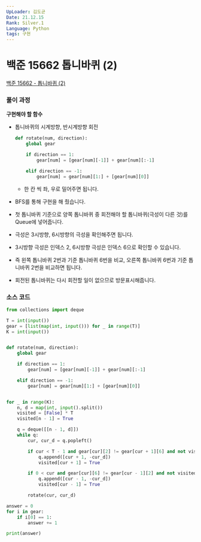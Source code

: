 ```yaml
---
UpLoader: 김도균
Date: 21.12.15
Rank: Silver.1
Language: Python
tags: 구현
---
```


# 백준 15662 톱니바퀴 (2)

[백준 15662 - 톱니바퀴 (2)](https://www.acmicpc.net/problem/15662)  
  

### 풀이 과정  

**구현해야 할 함수**

- 톱니바퀴의 시계방향, 반시계방향 회전

    ```py
    def rotate(num, direction):
        global gear

        if direction == 1:
            gear[num] = [gear[num][-1]] + gear[num][:-1]

        elif direction == -1:
            gear[num] = gear[num][1:] + [gear[num][0]]
    ```

    - 한 칸 씩 좌, 우로 밀어주면 됩니다.


- BFS를 통해 구현을 해 줬습니다.
- 첫 톱니바퀴 기준으로 양쪽 톱니바퀴 중 회전해야 할 톱니바퀴(극성이 다른 것)를 Queue에 넣어줍니다.
- 극성은 3시방향, 6시방향의 극성을 확인해주면 됩니다.
- 3시방향 극성은 인덱스 2, 6시방향 극성은 인덱스 6으로 확인할 수 있습니다.
- 즉 왼쪽 톱니바퀴 2번과 기준 톱니바퀴 6번을 비교, 오른쪽 톱니바퀴 6번과 기준 톱니바퀴 2번을 비교하면 됩니다.
- 회전된 톱니바퀴는 다시 회전할 일이 없으므로 방문표시해줍니다.


### 소스 코드

```py
from collections import deque

T = int(input())
gear = [list(map(int, input())) for _ in range(T)]
K = int(input())


def rotate(num, direction):
    global gear

    if direction == 1:
        gear[num] = [gear[num][-1]] + gear[num][:-1]

    elif direction == -1:
        gear[num] = gear[num][1:] + [gear[num][0]]


for _ in range(K):
    n, d = map(int, input().split())
    visited = [False] * T
    visited[n - 1] = True

    q = deque([[n - 1, d]])
    while q:
        cur, cur_d = q.popleft()

        if cur < T - 1 and gear[cur][2] != gear[cur + 1][6] and not visited[cur + 1]:
            q.append([cur + 1, -cur_d])
            visited[cur + 1] = True

        if 0 < cur and gear[cur][6] != gear[cur - 1][2] and not visited[cur - 1]:
            q.append([cur - 1, -cur_d])
            visited[cur - 1] = True

        rotate(cur, cur_d)

answer = 0
for i in gear:
    if i[0] == 1:
        answer += 1

print(answer)

```